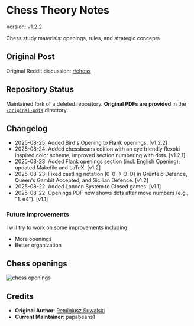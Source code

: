 # Chess Theory Notes

Version: v1.2.2

Chess study materials: openings, rules, and strategic concepts.

## Original Post
Original Reddit discussion: [r/chess](https://www.reddit.com/r/chess/comments/krpd16/i_made_an_opensource_cheat_sheet_for_most_common/)

## Repository Status

Maintained fork of a deleted repository. **Original PDFs are provided** in the [`/original-pdfs`](/original-pdfs/) directory.

## Changelog

- 2025-08-25: Added Bird's Opening to Flank openings. [v1.2.2]
- 2025-08-24: Added chessbeans edition with an eye friendly flexoki inspired color scheme; improved section numbering with dots. [v1.2.1]
- 2025-08-23: Added Flank openings section (incl. English Opening); updated Makefile and LaTeX. [v1.2]
- 2025-08-23: Fixed castling notation (0-0 → O-O) in Grünfeld Defence, Queen's Gambit Accepted, and Sicilian Defence. [v1.2]
- 2025-08-22: Added London System to Closed games. [v1.1]
- 2025-08-22: Openings PDF now shows dots after move numbers (e.g., "1. e4"). [v1.1]

### Future Improvements

I will try to work on some improvements including:
- More openings
- Better organization


## Chess openings
![chess openings](https://i.imgur.com/kJXmGNg.png)


## Credits

- **Original Author**: [Remigiusz Suwalski](https://www.reddit.com/r/chess/comments/krpd16/i_made_an_opensource_cheat_sheet_for_most_common/)
- **Current Maintainer**: papabeans1 
